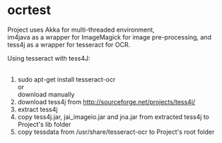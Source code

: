 # ocrtest

Project uses Akka for multi-threaded environment, <br />
im4java as a wrapper for ImageMagick for image pre-processing, and <br /> 
tess4j as a wrapper for tesseract for OCR. <br /> 

Using tesseract with tess4J: <br />
<br />
1) sudo apt-get install tesseract-ocr <br />
   or <br />
   download manually <br />
2) download tess4j from http://sourceforge.net/projects/tess4j/ <br />
3) extract tess4j <br />
4) copy tess4j.jar, jai_imageio.jar and jna.jar from extracted tess4j to Project's lib folder <br />
5) copy tessdata from /usr/share/tesseract-ocr to Project's root folder